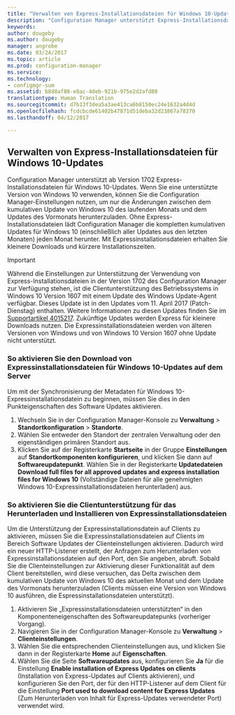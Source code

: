 ```yaml
---
title: "Verwalten von Express-Installationsdateien für Windows 10-Updates | Microsoft-Dokumentation"
description: "Configuration Manager unterstützt Express-Installationsdateien für Windows 10, die kleinere Downloads und kürzere Installationszeiten für Clients bieten."
keywords: 
author: dougeby
ms.author: dougeby
manager: angrobe
ms.date: 03/24/2017
ms.topic: article
ms.prod: configuration-manager
ms.service: 
ms.technology:
- configmgr-sum
ms.assetid: b8d8af88-e8ac-4deb-921b-975e2d2afd80
translationtype: Human Translation
ms.sourcegitcommit: d7b13f3dea5a3ae413ca6b8150ec24e1632a4d4d
ms.openlocfilehash: fcdcbcde61402b47871d51deba32d23867a78370
ms.lasthandoff: 04/12/2017

---
```


## <a name="manage-express-installation-files-for-windows-10-updates"></a>Verwalten von Express-Installationsdateien für Windows 10-Updates
Configuration Manager unterstützt ab Version 1702 Express-Installationsdateien für Windows 10-Updates. Wenn Sie eine unterstützte Version von Windows 10 verwenden, können Sie die Configuration Manager-Einstellungen nutzen, um nur die Änderungen zwischen dem kumulativen Update von Windows 10 des laufenden Monats und dem Updates des Vormonats herunterzuladen. Ohne Express-Installationsdateien lädt Configuration Manager die kompletten kumulativen Updates für Windows 10 (einschließlich aller Updates aus den letzten Monaten) jeden Monat herunter. Mit Expressinstallationsdateien erhalten Sie kleinere Downloads und kürzere Installationszeiten.

> [!IMPORTANT]
> Während die Einstellungen zur Unterstützung der Verwendung von Express-Installationsdateien in der Version 1702 des Configuration Manager zur Verfügung stehen, ist die Clientunterstützung des Betriebssystems in Windows 10 Version 1607 mit einem Update des Windows Update-Agent verfügbar. Dieses Update ist in den Updates vom 11. April 2017 (Patch-Dienstag) enthalten. Weitere Informationen zu diesen Updates finden Sie im [Supportartikel 4015217](http://support.microsoft.com/kb/4015217). Zukünftige Updates werden Express für kleinere Downloads nutzen. Die Expressinstallationsdateien werden von älteren Versionen von Windows und von Windows 10 Version 1607 ohne Update nicht unterstützt.


### <a name="to-enable-the-download-of-express-installation-files-for-windows-10-updates-on-the-server"></a>So aktivieren Sie den Download von Expressinstallationsdateien für Windows 10-Updates auf dem Server
Um mit der Synchronisierung der Metadaten für Windows 10-Expressinstallationsdatein zu beginnen, müssen Sie dies in den Punkteigenschaften des Software Updates aktivieren.
1.    Wechseln Sie in der Configuration Manager-Konsole zu **Verwaltung** > **Standortkonfiguration** > **Standorte**.
2.    Wählen Sie entweder den Standort der zentralen Verwaltung oder den eigenständigen primären Standort aus.
3.    Klicken Sie auf der Registerkarte **Startseite** in der Gruppe **Einstellungen** auf **Standortkomponenten konfigurieren**, und klicken Sie dann auf **Softwareupdatepunkt**. Wählen Sie in der Registerkarte **Updatedateien** **Download full files for all approved updates and express installation files for Windows 10** (Vollständige Dateien für alle genehmigten Windows 10-Expressinstallationsdateien herunterladen) aus.

### <a name="to-enable-support-for-clients-to-download-and-install-express-installation-files"></a>So aktivieren Sie die Clientunterstützung für das Herunterladen und Installieren von Expressinstallationsdateien
Um die Unterstützung der Expressinstallationsdatein auf Clients zu aktivieren, müssen Sie die Expressinstallationsdateien auf Clients im Bereich Software Updates der Clienteinstellungen aktivieren. Dadurch wird ein neuer HTTP-Listener erstellt, der Anfragen zum Herunterladen von Expressinstallationsdateien auf den Port, den Sie angeben, abruft. Sobald Sie die Clienteinstellungen zur Aktivierung dieser Funktionalität auf dem Client bereitstellen, wird diese versuchen, das Delta zwischen dem kumulativen Update von Windows 10 des aktuellen Monat und dem Update des Vormonats herunterzuladen (Clients müssen eine Version von Windows 10 ausführen, die Espressinstallationsdateien unterstützt).
1.    Aktivieren Sie „Expressinstallationsdateien unterstützten“ in den Komponenteneigenschaften des Softwareupdatepunks (vorheriger Vorgang).
2.    Navigieren Sie in der Configuration Manager-Konsole zu **Verwaltung** > **Clienteinstellungen**.
3.    Wählen Sie die entsprechenden Clienteinstellungen aus, und klicken Sie dann in der Registerkarte **Home** auf **Eigenschaften**.
4.    Wählen Sie die Seite **Softwareupdates** aus, konfigurieren Sie **Ja** für die Einstellung **Enable installation of Express Updates on clients** (Installation von Express-Updates auf Clients aktivieren), und konfigurieren Sie den Port, der für den HTTP-Listener auf dem Client für die Einstellung **Port used to download content for Express Updates** (Zum Herunterladen von Inhalt für Express-Updates verwendeter Port) verwendet wird.

